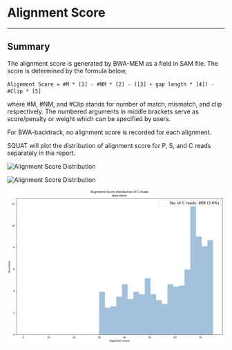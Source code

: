 # Alignment Score
---

## Summary

The alignment score is generated by BWA-MEM as a field in SAM file. The score is determined by the formula below,

	Alignment Score = #M * [1] - #NM * [2] - ([3] + gap length * [4]) - #Clip * [5]

where #M, #NM, and #Clip stands for number of match, mismatch, and clip respectively. The numbered arguments in middle brackets serve as score/penalty or weight which can be specified by users.

For BWA-backtrack, no alignment score is recorded for each alignment.

SQUAT will plot the distribution of alignment score for P, S, and C reads separately in the report.

![Alignment Score Distribution](imgs/aln_score_p.png)

![Alignment Score Distribution](imgs/aln_score_s.png)

![Alignment Score Distribution](imgs/aln_score_c.png)